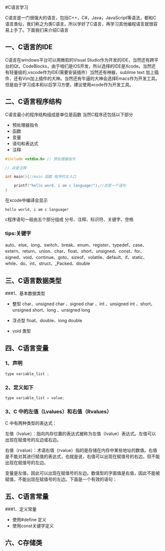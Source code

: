 #C语言学习

C语言是一门很强大的语言，包括C++，C#，Java，JavaScript等语法，都和C语言类似，我们称之为类C语言。所以学好了C语言，再学习其他编程语言就很容易上手了。下面我们来介绍C语言

## 一、C语言的IDE
C语言在windows平台可以用微软的Visual Studio作为开发的IDE，当然还有跨平台的Qt，CodeBlocks，由于咱们是iOS开发，所以选择的IDE是Xcode。当然还有轻量级的,vscode作为IDE(需要安装插件）当然还有神器，sublime text 加上插件，还有Vim加上插件的大神。当然还有牛逼的大神会选择Emacs作为开发工具。但是由于学习成本和以后学习方便，建议使用xcode作为开发工具。


## 二、C语言程序结构
C语言最小的程序结构组成是单位是函数
当然C程序还包括以下部分

* 预处理器指令
* 函数
* 变量
* 语句和表达式
* 注释

```c
#include <stdio.h> // 预处理器指令

// 这是注释

int main(){//main 函数 程序的主入口

    printf("hello word. i am c language!");//这是一个语句
}

```
在xcode中编译会显示 

```console
hello world, i am c language!
```

c程序语句一般由五个部分组成
分号、注释、标识符、关键字、空格

### tips:关键字
auto、else、long、switch、break、enum、register、typedef、case、extern、return、union、char、float、short、unsigned、const、for、signed、void、continue、goto、sizeof、volatile、default、if、static、while、do、int、struct、_Packed、double



## 三、C语言数据类型
###1、基本数据类型
* 整型
char、unsigned char 、signed char 、int 、unsigned int 、short、unsigned short、long 、unsigned long

* 浮点型
float、double、long double

* void 类型


## 四、C语言变量

### 1、声明
```c
type variable_list ;
```
### 2、定义如下 
```c
type variable_list = value;

```
### 3、C 中的左值（Lvalues）和右值（Rvalues）

C 中有两种类型的表达式：

左值（lvalue）：指向内存位置的表达式被称为左值（lvalue）表达式。左值可以出现在赋值号的左边或右边。

右值（rvalue）：术语右值（rvalue）指的是存储在内存中某些地址的数值。右值是不能对其进行赋值的表达式，也就是说，右值可以出现在赋值号的右边，但不能出现在赋值号的左边。

变量是左值，因此可以出现在赋值号的左边。数值型的字面值是右值，因此不能被赋值，不能出现在赋值号的左边。下面是一个有效的语句：

## 五、C语言常量
###1、定义常量

 * 使用#define 定义
 * 使用const关键字定义

## 六、C存储类


